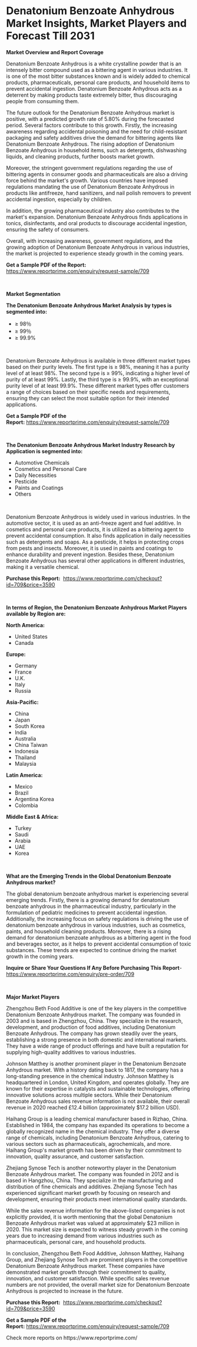 <p><h1>Denatonium Benzoate Anhydrous Market Insights, Market Players and Forecast Till 2031</h1></p><p><strong>Market Overview and Report Coverage</strong></p>
<p><p>Denatonium Benzoate Anhydrous is a white crystalline powder that is an intensely bitter compound used as a bittering agent in various industries. It is one of the most bitter substances known and is widely added to chemical products, pharmaceuticals, personal care products, and household items to prevent accidental ingestion. Denatonium Benzoate Anhydrous acts as a deterrent by making products taste extremely bitter, thus discouraging people from consuming them.</p><p>The future outlook for the Denatonium Benzoate Anhydrous market is positive, with a predicted growth rate of 5.80% during the forecasted period. Several factors contribute to this growth. Firstly, the increasing awareness regarding accidental poisoning and the need for child-resistant packaging and safety additives drive the demand for bittering agents like Denatonium Benzoate Anhydrous. The rising adoption of Denatonium Benzoate Anhydrous in household items, such as detergents, dishwashing liquids, and cleaning products, further boosts market growth.</p><p>Moreover, the stringent government regulations regarding the use of bittering agents in consumer goods and pharmaceuticals are also a driving force behind the market's growth. Various countries have imposed regulations mandating the use of Denatonium Benzoate Anhydrous in products like antifreeze, hand sanitizers, and nail polish removers to prevent accidental ingestion, especially by children.</p><p>In addition, the growing pharmaceutical industry also contributes to the market's expansion. Denatonium Benzoate Anhydrous finds applications in tonics, disinfectants, and oral products to discourage accidental ingestion, ensuring the safety of consumers.</p><p>Overall, with increasing awareness, government regulations, and the growing adoption of Denatonium Benzoate Anhydrous in various industries, the market is projected to experience steady growth in the coming years.</p></p>
<p><strong>Get a Sample PDF of the Report:</strong> <a href="https://www.reportprime.com/enquiry/request-sample/709">https://www.reportprime.com/enquiry/request-sample/709</a></p>
<p>&nbsp;</p>
<p><strong>Market Segmentation</strong></p>
<p><strong>The Denatonium Benzoate Anhydrous Market Analysis by types is segmented into:</strong></p>
<p><ul><li>≥ 98％</li><li>≥ 99％</li><li>≥ 99.9%</li></ul></p>
<p>&nbsp;</p>
<p><p>Denatonium Benzoate Anhydrous is available in three different market types based on their purity levels. The first type is ≥ 98%, meaning it has a purity level of at least 98%. The second type is ≥ 99%, indicating a higher level of purity of at least 99%. Lastly, the third type is ≥ 99.9%, with an exceptional purity level of at least 99.9%. These different market types offer customers a range of choices based on their specific needs and requirements, ensuring they can select the most suitable option for their intended applications.</p></p>
<p><strong>Get a Sample PDF of the Report:</strong>&nbsp;<a href="https://www.reportprime.com/enquiry/request-sample/709">https://www.reportprime.com/enquiry/request-sample/709</a></p>
<p>&nbsp;</p>
<p><strong>The Denatonium Benzoate Anhydrous Market Industry Research by Application is segmented into:</strong></p>
<p><ul><li>Automotive Chemicals</li><li>Cosmetics and Personal Care</li><li>Daily Necessities</li><li>Pesticide</li><li>Paints and Coatings</li><li>Others</li></ul></p>
<p>&nbsp;</p>
<p><p>Denatonium Benzoate Anhydrous is widely used in various industries. In the automotive sector, it is used as an anti-freeze agent and fuel additive. In cosmetics and personal care products, it is utilized as a bittering agent to prevent accidental consumption. It also finds application in daily necessities such as detergents and soaps. As a pesticide, it helps in protecting crops from pests and insects. Moreover, it is used in paints and coatings to enhance durability and prevent ingestion. Besides these, Denatonium Benzoate Anhydrous has several other applications in different industries, making it a versatile chemical.</p></p>
<p><strong>Purchase this Report:</strong>&nbsp; <a href="https://www.reportprime.com/checkout?id=709&price=3590">https://www.reportprime.com/checkout?id=709&price=3590</a></p>
<p>&nbsp;</p>
<p><strong>In terms of Region, the Denatonium Benzoate Anhydrous Market Players available by Region are:</strong></p>
<p>
    <p> <strong> North America: </strong>
        <ul>
            <li>United States</li>
            <li>Canada</li>
        </ul>
        </p> 
    <p> <strong> Europe: </strong>
        <ul>
            <li>Germany</li>
            <li>France</li>
            <li>U.K.</li>
            <li>Italy</li>
            <li>Russia</li>
        </ul>
        </p> 
    <p> <strong> Asia-Pacific: </strong>
        <ul>
            <li>China</li>
            <li>Japan</li>
            <li>South Korea</li>
            <li>India</li>
            <li>Australia</li>
            <li>China Taiwan</li>
            <li>Indonesia</li>
            <li>Thailand</li>
            <li>Malaysia</li>
        </ul>
        </p> 
    <p> <strong> Latin America: </strong>
        <ul>
            <li>Mexico</li>
            <li>Brazil</li>
            <li>Argentina Korea</li>
            <li>Colombia</li>
        </ul>
        </p> 
    <p> <strong> Middle East & Africa: </strong>
        <ul>
            <li>Turkey</li>
            <li>Saudi</li>
            <li>Arabia</li>
            <li>UAE</li>
            <li>Korea</li>
        </ul>
    </p>
    </p>
<p>&nbsp;</p>
<p><strong>What are the Emerging Trends in the Global Denatonium Benzoate Anhydrous market?</strong></p>
<p><p>The global denatonium benzoate anhydrous market is experiencing several emerging trends. Firstly, there is a growing demand for denatonium benzoate anhydrous in the pharmaceutical industry, particularly in the formulation of pediatric medicines to prevent accidental ingestion. Additionally, the increasing focus on safety regulations is driving the use of denatonium benzoate anhydrous in various industries, such as cosmetics, paints, and household cleaning products. Moreover, there is a rising demand for denatonium benzoate anhydrous as a bittering agent in the food and beverages sector, as it helps to prevent accidental consumption of toxic substances. These trends are expected to continue driving the market growth in the coming years.</p></p>
<p><strong>Inquire or Share Your Questions If Any Before Purchasing This Report</strong>- <a href="https://www.reportprime.com/enquiry/pre-order/709">https://www.reportprime.com/enquiry/pre-order/709</a></p>
<p>&nbsp;</p>
<p><strong>Major Market Players</strong></p>
<p><p>Zhengzhou Beth Food Additive is one of the key players in the competitive Denatonium Benzoate Anhydrous market. The company was founded in 2003 and is based in Zhengzhou, China. They specialize in the research, development, and production of food additives, including Denatonium Benzoate Anhydrous. The company has grown steadily over the years, establishing a strong presence in both domestic and international markets. They have a wide range of product offerings and have built a reputation for supplying high-quality additives to various industries.</p><p>Johnson Matthey is another prominent player in the Denatonium Benzoate Anhydrous market. With a history dating back to 1817, the company has a long-standing presence in the chemical industry. Johnson Matthey is headquartered in London, United Kingdom, and operates globally. They are known for their expertise in catalysts and sustainable technologies, offering innovative solutions across multiple sectors. While their Denatonium Benzoate Anhydrous sales revenue information is not available, their overall revenue in 2020 reached £12.4 billion (approximately $17.2 billion USD).</p><p>Haihang Group is a leading chemical manufacturer based in Rizhao, China. Established in 1984, the company has expanded its operations to become a globally recognized name in the chemical industry. They offer a diverse range of chemicals, including Denatonium Benzoate Anhydrous, catering to various sectors such as pharmaceuticals, agrochemicals, and more. Haihang Group's market growth has been driven by their commitment to innovation, quality assurance, and customer satisfaction.</p><p>Zhejiang Synose Tech is another noteworthy player in the Denatonium Benzoate Anhydrous market. The company was founded in 2012 and is based in Hangzhou, China. They specialize in the manufacturing and distribution of fine chemicals and additives. Zhejiang Synose Tech has experienced significant market growth by focusing on research and development, ensuring their products meet international quality standards.</p><p>While the sales revenue information for the above-listed companies is not explicitly provided, it is worth mentioning that the global Denatonium Benzoate Anhydrous market was valued at approximately $23 million in 2020. This market size is expected to witness steady growth in the coming years due to increasing demand from various industries such as pharmaceuticals, personal care, and household products.</p><p>In conclusion, Zhengzhou Beth Food Additive, Johnson Matthey, Haihang Group, and Zhejiang Synose Tech are prominent players in the competitive Denatonium Benzoate Anhydrous market. These companies have demonstrated market growth through their commitment to quality, innovation, and customer satisfaction. While specific sales revenue numbers are not provided, the overall market size for Denatonium Benzoate Anhydrous is projected to increase in the future.</p></p>
<p><strong>Purchase this Report:</strong>&nbsp;&nbsp;<a href="https://www.reportprime.com/checkout?id=709&price=3590">https://www.reportprime.com/checkout?id=709&price=3590</a></p>
<p></p>
<p><strong>Get a Sample PDF of the Report:</strong>&nbsp;<a href="https://www.reportprime.com/enquiry/request-sample/709">https://www.reportprime.com/enquiry/request-sample/709</a></p>
<p>Check more reports on https://www.reportprime.com/</p>